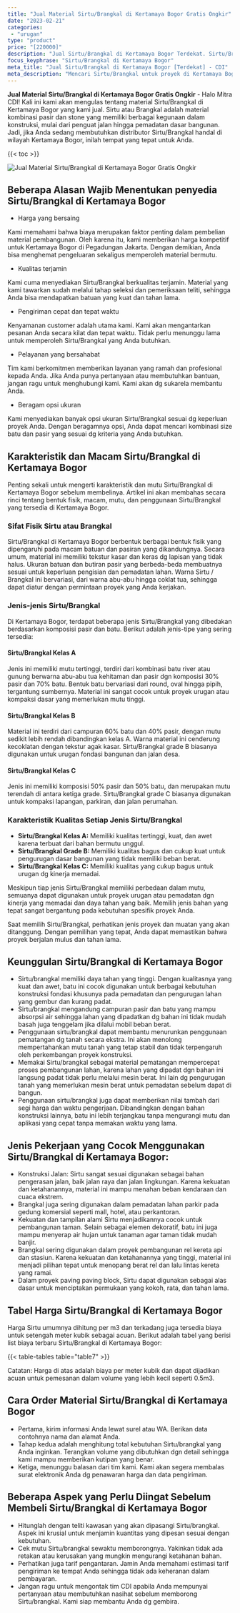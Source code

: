 ```yaml
---
title: "Jual Material Sirtu/Brangkal di Kertamaya Bogor Gratis Ongkir"
date: "2023-02-21"
categories:
 - "urugan"
type: "product"
price: "[220000]"
description: "Jual Sirtu/Brangkal di Kertamaya Bogor Terdekat. Sirtu/Brangkal ini sering digunakan dalam proyek konstruksi sebagai bahan urukan yang kokoh dan awet. Hubungi kami untuk informasi lebih lanjut."
focus_keyphrase: "Sirtu/Brangkal di Kertamaya Bogor"
meta_title: "Jual Sirtu/Brangkal di Kertamaya Bogor [Terdekat] - CDI"
meta_description: "Mencari Sirtu/Brangkal untuk proyek di Kertamaya Bogor? Kami menawarkan Sirtu/Brangkal berkualitas untuk bahan urukan. Segera dapatkan penawaran terbaik."
---
```


**Jual Material Sirtu/Brangkal di Kertamaya Bogor Gratis Ongkir** - Halo Mitra CDI! Kali ini kami akan mengulas tentang material Sirtu/Brangkal di Kertamaya Bogor yang kami jual. Sirtu atau Brangkal adalah material kombinasi pasir dan stone yang memiliki berbagai kegunaan dalam konstruksi, mulai dari penguat jalan hingga pemadatan dasar bangunan. Jadi, jika Anda sedang membutuhkan distributor Sirtu/Brangkal handal di wilayah Kertamaya Bogor, inilah tempat yang tepat untuk Anda.

{{< toc >}}

![Jual Material Sirtu/Brangkal di Kertamaya Bogor Gratis Ongkir](/images/urugan/sirtu-urug-07.jpg)

## Beberapa Alasan Wajib Menentukan penyedia Sirtu/Brangkal di Kertamaya Bogor

*   Harga yang bersaing

Kami memahami bahwa biaya merupakan faktor penting dalam pembelian material pembangunan. Oleh karena itu, kami memberikan harga kompetitif untuk Kertamaya Bogor di Pegadungan Jakarta. Dengan demikian, Anda bisa menghemat pengeluaran sekaligus memperoleh material bermutu.
*   Kualitas terjamin

Kami cuma menyediakan Sirtu/Brangkal berkualitas terjamin. Material yang kami tawarkan sudah melalui tahap seleksi dan pemeriksaan teliti, sehingga Anda bisa mendapatkan batuan yang kuat dan tahan lama.
*   Pengiriman cepat dan tepat waktu

Kenyamanan customer adalah utama kami. Kami akan mengantarkan pesanan Anda secara kilat dan tepat waktu. Tidak perlu menunggu lama untuk memperoleh Sirtu/Brangkal yang Anda butuhkan.
*   Pelayanan yang bersahabat

Tim kami berkomitmen memberikan layanan yang ramah dan profesional kepada Anda. Jika Anda punya pertanyaan atau membutuhkan bantuan, jangan ragu untuk menghubungi kami. Kami akan dg sukarela membantu Anda.
*   Beragam opsi ukuran

Kami menyediakan banyak opsi ukuran Sirtu/Brangkal sesuai dg keperluan proyek Anda. Dengan beragamnya opsi, Anda dapat mencari kombinasi size batu dan pasir yang sesuai dg kriteria yang Anda butuhkan.

## Karakteristik dan Macam Sirtu/Brangkal di Kertamaya Bogor

Penting sekali untuk mengerti karakteristik dan mutu Sirtu/Brangkal di Kertamaya Bogor sebelum membelinya. Artikel ini akan membahas secara rinci tentang bentuk fisik, macam, mutu, dan penggunaan Sirtu/Brangkal yang tersedia di Kertamaya Bogor.

### Sifat Fisik Sirtu atau Brangkal

Sirtu/Brangkal di Kertamaya Bogor berbentuk berbagai bentuk fisik yang dipengaruhi pada macam batuan dan pasiran yang dikandungnya. Secara umum, material ini memiliki tekstur kasar dan keras dg lapisan yang tidak halus. Ukuran batuan dan butiran pasir yang berbeda-beda membuatnya sesuai untuk keperluan pengisian dan pemadatan lahan. Warna Sirtu / Brangkal ini bervariasi, dari warna abu-abu hingga coklat tua, sehingga dapat diatur dengan permintaan proyek yang Anda kerjakan.

### Jenis-jenis Sirtu/Brangkal

Di Kertamaya Bogor, terdapat beberapa jenis Sirtu/Brangkal yang dibedakan berdasarkan komposisi pasir dan batu. Berikut adalah jenis-tipe yang sering tersedia:

#### Sirtu/Brangkal Kelas A

Jenis ini memiliki mutu tertinggi, terdiri dari kombinasi batu river atau gunung berwarna abu-abu tua kehitaman dan pasir dgn komposisi 30% pasir dan 70% batu. Bentuk batu bervariasi dari round, oval hingga pipih, tergantung sumbernya. Material ini sangat cocok untuk proyek urugan atau kompaksi dasar yang memerlukan mutu tinggi.

#### Sirtu/Brangkal Kelas B

Material ini terdiri dari campuran 60% batu dan 40% pasir, dengan mutu sedikit lebih rendah dibandingkan kelas A. Warna material ini cenderung kecoklatan dengan tekstur agak kasar. Sirtu/Brangkal grade B biasanya digunakan untuk urugan fondasi bangunan dan jalan desa.

#### Sirtu/Brangkal Kelas C

Jenis ini memiliki komposisi 50% pasir dan 50% batu, dan merupakan mutu terendah di antara ketiga grade. Sirtu/Brangkal grade C biasanya digunakan untuk kompaksi lapangan, parkiran, dan jalan perumahan.

### Karakteristik Kualitas Setiap Jenis Sirtu/Brangkal

*   **Sirtu/Brangkal Kelas A:** Memiliki kualitas tertinggi, kuat, dan awet karena terbuat dari bahan bermutu unggul.
*   **Sirtu/Brangkal Grade B:** Memiliki kualitas bagus dan cukup kuat untuk pengurugan dasar bangunan yang tidak memiliki beban berat.
*   **Sirtu/Brangkal Kelas C:** Memiliki kualitas yang cukup bagus untuk urugan dg kinerja memadai.

Meskipun tiap jenis Sirtu/Brangkal memiliki perbedaan dalam mutu, semuanya dapat digunakan untuk proyek urugan atau pemadatan dgn kinerja yang memadai dan daya tahan yang baik. Memilih jenis bahan yang tepat sangat bergantung pada kebutuhan spesifik proyek Anda.

Saat memilih Sirtu/Brangkal, perhatikan jenis proyek dan muatan yang akan ditanggung. Dengan pemilihan yang tepat, Anda dapat memastikan bahwa proyek berjalan mulus dan tahan lama.

## Keunggulan Sirtu/Brangkal di Kertamaya Bogor

*   Sirtu/brangkal memiliki daya tahan yang tinggi. Dengan kualitasnya yang kuat dan awet, batu ini cocok digunakan untuk berbagai kebutuhan konstruksi fondasi khusunya pada pemadatan dan pengurugan lahan yang gembur dan kurang padat.
*   Sirtu/brangkal mengandung campuran pasir dan batu yang mampu absorpsi air sehingga lahan yang dipadatkan dg bahan ini tidak mudah basah juga tenggelam jika dilalui mobil beban berat.
*   Penggunaan sirtu/brangkal dapat membantu menurunkan penggunaan pematangan dg tanah secara ekstra. Ini akan menolong mempertahankan mutu tanah yang tetap stabil dan tidak terpengaruh oleh perkembangan proyek konstruksi.
*   Memakai Sirtu/brangkal sebagai material pematangan mempercepat proses pembangunan lahan, karena lahan yang dipadat dgn bahan ini langsung padat tidak perlu melalui mesin berat. Ini lain dg pengurugan tanah yang memerlukan mesin berat untuk pemadatan sebelum dapat di bangun.
*   Penggunaan sirtu/brangkal juga dapat memberikan nilai tambah dari segi harga dan waktu pengerjaan. Dibandingkan dengan bahan konstruksi lainnya, batu ini lebih terjangkau tanpa mengurangi mutu dan aplikasi yang cepat tanpa memakan waktu yang lama.

## Jenis Pekerjaan yang Cocok Menggunakan Sirtu/Brangkal di Kertamaya Bogor:

*   Konstruksi Jalan: Sirtu sangat sesuai digunakan sebagai bahan pengerasan jalan, baik jalan raya dan jalan lingkungan. Karena kekuatan dan ketahanannya, material ini mampu menahan beban kendaraan dan cuaca ekstrem.
*   Brangkal juga sering digunakan dalam pemadatan lahan parkir pada gedung komersial seperti mall, hotel, atau perkantoran.
*   Kekuatan dan tampilan alami Sirtu menjadikannya cocok untuk pembangunan taman. Selain sebagai elemen dekoratif, batu ini juga mampu menyerap air hujan untuk tanaman agar taman tidak mudah banjir.
*   Brangkal sering digunakan dalam proyek pembangunan rel kereta api dan stasiun. Karena kekuatan dan ketahanannya yang tinggi, material ini menjadi pilihan tepat untuk menopang berat rel dan lalu lintas kereta yang ramai.
*   Dalam proyek paving paving block, Sirtu dapat digunakan sebagai alas dasar untuk menciptakan permukaan yang kokoh, rata, dan tahan lama.

## Tabel Harga Sirtu/Brangkal di Kertamaya Bogor

Harga Sirtu umumnya dihitung per m3 dan terkadang juga tersedia biaya untuk setengah meter kubik sebagai acuan. Berikut adalah tabel yang berisi list biaya terbaru Sirtu/Brangkal di Kertamaya Bogor:

{{< table-tables table="table7" >}}

Catatan: Harga di atas adalah biaya per meter kubik dan dapat dijadikan acuan untuk pemesanan dalam volume yang lebih kecil seperti 0.5m3.

## Cara Order Material Sirtu/Brangkal di Kertamaya Bogor

*   Pertama, kirim informasi Anda lewat surel atau WA. Berikan data contohnya nama dan alamat Anda.
*   Tahap kedua adalah menghitung total kebutuhan Sirtu/brangkal yang Anda inginkan. Terangkan volume yang dibutuhkan dgn detail sehingga kami mampu memberikan kutipan yang benar.
*   Ketiga, menunggu balasan dari tim kami. Kami akan segera membalas surat elektronik Anda dg penawaran harga dan data pengiriman.

## Beberapa Aspek yang Perlu Diingat Sebelum Membeli Sirtu/Brangkal di Kertamaya Bogor

*   Hitunglah dengan teliti kawasan yang akan dipasangi Sirtu/brangkal. Aspek ini krusial untuk menjamin kuantitas yang dipesan sesuai dengan kebutuhan.
*   Cek mutu Sirtu/brangkal sewaktu memborongnya. Yakinkan tidak ada retakan atau kerusakan yang mungkin mengurangi ketahanan bahan.
*   Perhatikan juga tarif pengantaran. Jamin Anda memahami estimasi tarif pengiriman ke tempat Anda sehingga tidak ada keheranan dalam pembayaran.
*   Jangan ragu untuk mengontak tim CDI apabila Anda mempunyai pertanyaan atau membutuhkan nasihat sebelum memborong Sirtu/brangkal. Kami siap membantu Anda dg gembira.